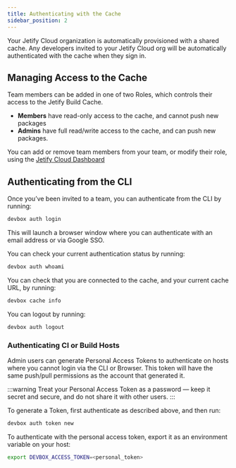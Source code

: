 ```yaml
---
title: Authenticating with the Cache
sidebar_position: 2
---
```


Your Jetify Cloud organization is automatically provisioned with a shared cache. Any developers invited to your Jetify Cloud org will be automatically authenticated with the cache when they sign in. 

## Managing Access to the Cache

Team members can be added in one of two Roles, which controls their access to the Jetify Build Cache. 

- **Members** have read-only access to the cache, and cannot push new packages
- **Admins** have full read/write access to the cache, and can push new packages.

You can add or remove team members from your team, or modify their role, using the [Jetify Cloud Dashboard](../dashboard/inviting_members.md)

## Authenticating from the CLI

Once you’ve been invited to a team, you can authenticate from the CLI by running: 

```bash
devbox auth login
```

This will launch a browser window where you can authenticate with an email address or via Google SSO. 

You can check your current authentication status by running: 

```bash
devbox auth whoami
```

You can check that you are connected to the cache, and your current cache URL, by running: 

```bash
devbox cache info
```

You can logout by running:

```bash
devbox auth logout
```

### Authenticating CI or Build Hosts

Admin users can generate Personal Access Tokens to authenticate on hosts where you cannot login via the CLI or Browser. This token will have the same push/pull permissions as the account that generated it.

:::warning
Treat your Personal Access Token as a password — keep it secret and secure, and do not share it with other users.
:::

To generate a Token, first authenticate as described above, and then run:

```bash
devbox auth token new
```

To authenticate with the personal access token, export it as an environment variable on your host: 

```bash
export DEVBOX_ACCESS_TOKEN=<personal_token>
```
